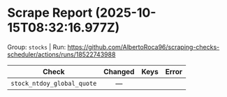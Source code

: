 # Scrape Report (2025-10-15T08:32:16.977Z)

Group: `stocks`  |  Run: https://github.com/AlbertoRoca96/scraping-checks-scheduler/actions/runs/18522743988

| Check | Changed | Keys | Error |
|---|:---:|:--|:--|
| `stock_ntdoy_global_quote` | — |  |  |
